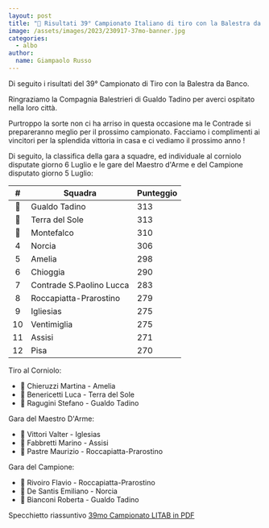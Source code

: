 ```yaml
---
layout: post
title: "🎯 Risultati 39° Campionato Italiano di tiro con la Balestra da banco"
image: /assets/images/2023/230917-37mo-banner.jpg
categories: 
  - albo
author:
  name: Giampaolo Russo
---
```


Di seguito i risultati del 39° Campionato di Tiro con la Balestra da Banco.

<!-- more -->

Ringraziamo la Compagnia Balestrieri di Gualdo Tadino per averci ospitato nella loro città.

Purtroppo la sorte non ci ha arriso in questa occasione ma le Contrade si prepareranno meglio per il prossimo campionato. Facciamo i complimenti ai vincitori per la splendida vittoria in casa e ci vediamo il prossimo anno !

Di seguito, la classifica della gara a squadre, ed individuale al corniolo disputate giorno 6 Luglio e le gare del Maestro d'Arme e del Campione disputato giorno 5 Luglio:

| **#** | **Squadra**              | **Punteggio** |
|:-----:|--------------------------|---------------|
|   🥇   | Gualdo Tadino            |           313 |
|   🥈   | Terra del Sole           |           313 |
|   🥉   | Montefalco               |           310 |
|   4   | Norcia                   |           306 |
|   5   | Amelia                   |           298 |
|   6   | Chioggia                 |           290 |
|   7   | Contrade S.Paolino Lucca |           283 |
|   8   | Roccapiatta-Prarostino   |           279 |
|   9   | Igliesias                |           275 |
|   10  | Ventimiglia              |           275 |
|   11  | Assisi                   |           271 |
|   12  | Pisa                     |           270 |

Tiro al Corniolo:

* 🥇 Chieruzzi Martina - Amelia
* 🥈 Benericetti Luca - Terra del Sole
* 🥉 Ragugini Stefano - Gualdo Tadino

Gara del Maestro D'Arme:

* 🥇 Vittori Valter - Iglesias
* 🥈 Fabbretti Marino - Assisi
* 🥉 Pastre Maurizio - Roccapiatta-Prarostino

Gara del Campione:

* 🥇 Rivoiro Flavio - Roccapiatta-Prarostino
* 🥈 De Santis Emiliano - Norcia
* 🥉 Bianconi Roberta - Gualdo Tadino

Specchietto riassuntivo [39mo Campionato LITAB in PDF](/assets/files/2025/litab-39mo-classifiche.pdf)
